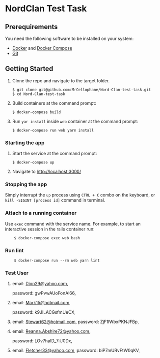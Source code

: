 # NordClan Test Task

## Prerequirements

You need the following software to be installed on your system:

- [Docker](https://docs.docker.com/get-docker/) and [Docker Compose](https://docs.docker.com/compose/)
- [Git](https://gitlab.com/help/topics/git/index.md)

## Getting Started

1.  Clone the repo and navigate to the target folder.

        $ git clone git@github.com:MrCellophane/Nord-Clan-test-task.git
        $ cd Nord-Clan-test-task

2.  Build containers at the command prompt:

        $ docker-compose build

3.  Run `yar install` inside `web` container at the command prompt:

        $ docker-compose run web yarn install

### Starting the app

1.  Start the service at the command prompt:

        $ docker-compose up

2.  Navigate to [http://localhost:3000/](http://localhost:3000/)

### Stopping the app

Simply interrupt the `up` process using `CTRL + C` combo on the keyboard, or `kill -SIGINT [process id]` command in terminal.

### Attach to a running container

Use `exec` command with the service name. For example, to start an interactive session in the rails container run:

        $ docker-compose exec web bash

### Run lint

        $ docker-compose run --rm web yarn lint

### Test User

1.  email: Dion29@yahoo.com,

    password: gwPvwAUoFonAl66,

2.  email: Mark15@hotmail.com,

    password: k9JILACGsfmUeCX,

3.  email: Stewart62@hotmail.com,
    password: ZjF1lWbxPKNJFBp,

4.  email: Reanna.Abshire72@yahoo.com,

    password: LOv7haID_7iU0Dx,

5.  email: Fletcher33@yahoo.com,
    password: biP7mURvFtW0qKV,
